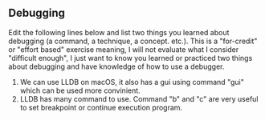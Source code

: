 ## Debugging

Edit the following lines below and list two things you learned about debugging (a command, a technique, a concept. etc.). This is a "for-credit" or "effort based" exercise meaning, I will not evaluate what I consider "difficult enough", I just want to know you learned or practiced two things about debugging and have knowledge of how to use a debugger.

1. We can use LLDB on macOS, it also has a gui using command "gui" which can be used more convinient.
2. LLDB has many command to use. Command "b" and "c" are very useful to set breakpoint or continue execution program.
